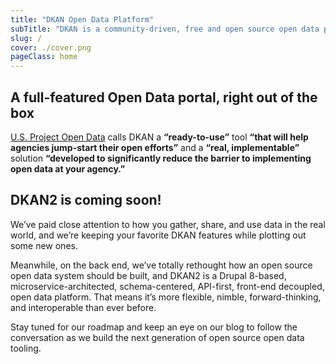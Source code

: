 ```yaml
---
title: "DKAN Open Data Platform"
subTitle: "DKAN is a community-driven, free and open source open data platform that gives organizations and individuals ultimate freedom to publish and consume structured information."
slug: /
cover: ./cover.png
pageClass: home
---
```


## A full-featured Open Data portal, right out of the box

[U.S. Project Open Data](https://project-open-data.cio.gov/) calls DKAN a **“ready-to-use”** tool **“that will help agencies jump-start their open efforts”** and a **“real, implementable”** solution **“developed to significantly reduce the barrier to implementing open data at your agency.”**

## DKAN2 is coming soon! 

We’ve paid close attention to how you gather, share, and use data in the real world, and we’re keeping your favorite DKAN features while plotting out some new ones.

Meanwhile, on the back end, we’ve totally rethought how an open source open data system should be built, and DKAN2 is a Drupal 8-based, microservice-architected, schema-centered, API-first, front-end decoupled, open data platform. That means it’s more flexible, nimble, forward-thinking, and interoperable than ever before.

Stay tuned for our roadmap and keep an eye on our blog to follow the conversation as we build the next generation of open source open data tooling. 
